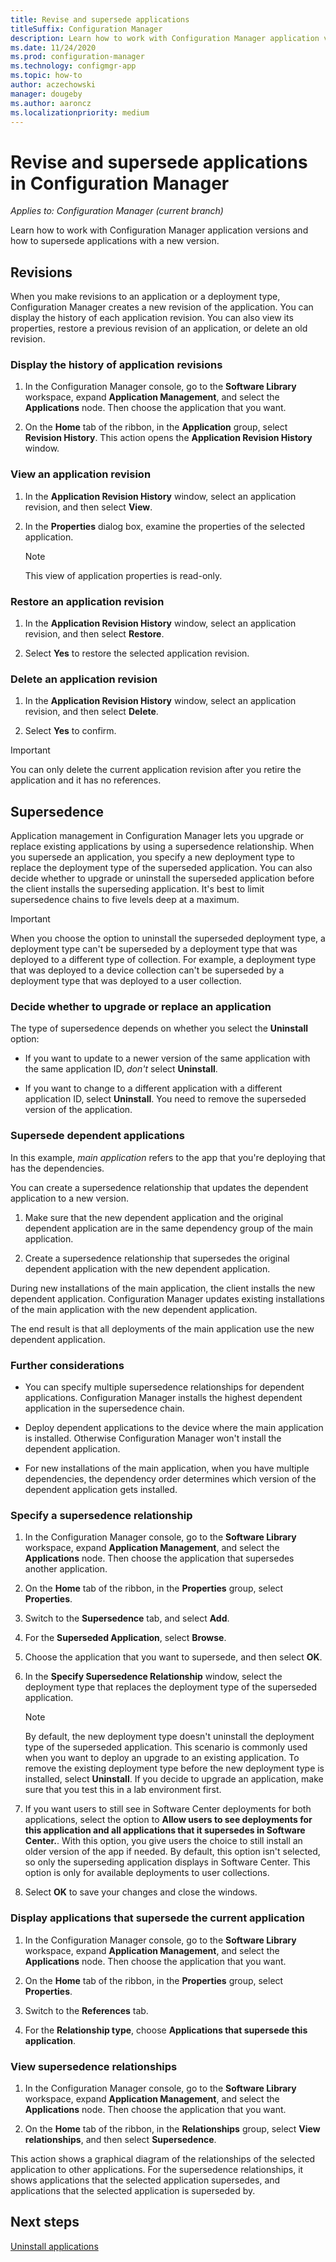 ```yaml
---
title: Revise and supersede applications
titleSuffix: Configuration Manager
description: Learn how to work with Configuration Manager application versions and supersede applications.
ms.date: 11/24/2020
ms.prod: configuration-manager
ms.technology: configmgr-app
ms.topic: how-to
author: aczechowski
manager: dougeby
ms.author: aaroncz
ms.localizationpriority: medium
---
```


# Revise and supersede applications in Configuration Manager

*Applies to: Configuration Manager (current branch)*

Learn how to work with Configuration Manager application versions and how to supersede applications with a new version.

## Revisions

When you make revisions to an application or a deployment type, Configuration Manager creates a new revision of the application. You can display the history of each application revision. You can also view its properties, restore a previous revision of an application, or delete an old revision.

### Display the history of application revisions

1. In the Configuration Manager console, go to the **Software Library** workspace, expand **Application Management**, and select the **Applications** node. Then choose the application that you want.

1. On the **Home** tab of the ribbon, in the **Application** group, select **Revision History**. This action opens the **Application Revision History** window.

### View an application revision

1. In the **Application Revision History** window, select an application revision, and then select **View**.

1. In the **Properties** dialog box, examine the properties of the selected application.

    > [!NOTE]
    > This view of application properties is read-only.

### Restore an application revision

1. In the **Application Revision History** window, select an application revision, and then select **Restore**.

1. Select **Yes** to restore the selected application revision.

### Delete an application revision

1. In the **Application Revision History** window, select an application revision, and then select **Delete**.

1. Select **Yes** to confirm.

> [!IMPORTANT]
> You can only delete the current application revision after you retire the application and it has no references.

## Supersedence

Application management in Configuration Manager lets you upgrade or replace existing applications by using a supersedence relationship. When you supersede an application, you specify a new deployment type to replace the deployment type of the superseded application. You can also decide whether to upgrade or uninstall the superseded application before the client installs the superseding application. It's best to limit supersedence chains to five levels deep at a maximum.

> [!IMPORTANT]
> When you choose the option to uninstall the superseded deployment type, a deployment type can't be superseded by a deployment type that was deployed to a different type of collection. For example, a deployment type that was deployed to a device collection can't be superseded by a deployment type that was deployed to a user collection.

### Decide whether to upgrade or replace an application

The type of supersedence depends on whether you select the **Uninstall** option:

- If you want to update to a newer version of the same application with the same application ID, _don't_ select **Uninstall**.

- If you want to change to a different application with a different application ID, select **Uninstall**. You need to remove the superseded version of the application.

### Supersede dependent applications

In this example, _main application_ refers to the app that you're deploying that has the dependencies.

You can create a supersedence relationship that updates the dependent application to a new version.

1. Make sure that the new dependent application and the original dependent application are in the same dependency group of the main application.

1. Create a supersedence relationship that supersedes the original dependent application with the new dependent application.

During new installations of the main application, the client installs the new dependent application. Configuration Manager updates existing installations of the main application with the new dependent application.

The end result is that all deployments of the main application use the new dependent application.

### Further considerations

- You can specify multiple supersedence relationships for dependent applications. Configuration Manager installs the highest dependent application in the supersedence chain.

- Deploy dependent applications to the device where the main application is installed. Otherwise Configuration Manager won't install the dependent application.

- For new installations of the main application, when you have multiple dependencies, the dependency order determines which version of the dependent application gets installed.

### Specify a supersedence relationship

1. In the Configuration Manager console, go to the **Software Library** workspace, expand **Application Management**, and select the **Applications** node. Then choose the application that supersedes another application.

1. On the **Home** tab of the ribbon, in the **Properties** group, select **Properties**.

1. Switch to the **Supersedence** tab, and select **Add**.

1. For the **Superseded Application**, select **Browse**.

1. Choose the application that you want to supersede, and then select **OK**.

1. In the **Specify Supersedence Relationship** window, select the deployment type that replaces the deployment type of the superseded application.

    > [!NOTE]
    > By default, the new deployment type doesn't uninstall the deployment type of the superseded application. This scenario is commonly used when you want to deploy an upgrade to an existing application. To remove the existing deployment type before the new deployment type is installed, select **Uninstall**. If you decide to upgrade an application, make sure that you test this in a lab environment first.

1. If you want users to still see in Software Center deployments for both applications, select the option to **Allow users to see deployments for this application and all applications that it supersedes in Software Center.**. With this option, you give users the choice to still install an older version of the app if needed. By default, this option isn't selected, so only the superseding application displays in Software Center. This option is only for available deployments to user collections.<!-- MEMDocs#977 -->

1. Select **OK** to save your changes and close the windows.

### Display applications that supersede the current application

1. In the Configuration Manager console, go to the **Software Library** workspace, expand **Application Management**, and select the **Applications** node. Then choose the application that you want.

1. On the **Home** tab of the ribbon, in the **Properties** group, select **Properties**.

1. Switch to the **References** tab.

1. For the **Relationship type**, choose **Applications that supersede this application**.

### View supersedence relationships

1. In the Configuration Manager console, go to the **Software Library** workspace, expand **Application Management**, and select the **Applications** node. Then choose the application that you want.

1. On the **Home** tab of the ribbon, in the **Relationships** group, select **View relationships**, and then select **Supersedence**.

This action shows a graphical diagram of the relationships of the selected application to other applications. For the supersedence relationships, it shows applications that the selected application supersedes, and applications that the selected application is superseded by.

## Next steps

[Uninstall applications](uninstall-applications.md)
